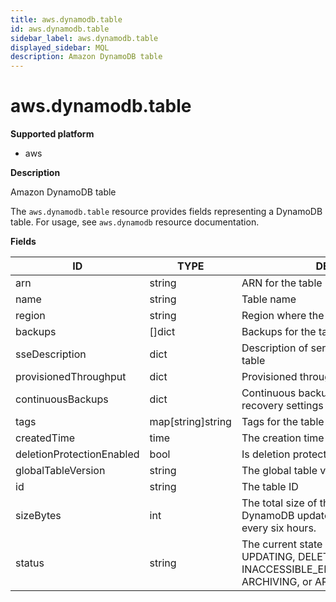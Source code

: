 ```yaml
---
title: aws.dynamodb.table
id: aws.dynamodb.table
sidebar_label: aws.dynamodb.table
displayed_sidebar: MQL
description: Amazon DynamoDB table
---
```


# aws.dynamodb.table

**Supported platform**

- aws

**Description**

Amazon DynamoDB table

The `aws.dynamodb.table` resource provides fields representing a DynamoDB table. For usage, see `aws.dynamodb` resource documentation.

**Fields**

| ID                        | TYPE              | DESCRIPTION                                                                                                                       |
| ------------------------- | ----------------- | --------------------------------------------------------------------------------------------------------------------------------- |
| arn                       | string            | ARN for the table                                                                                                                 |
| name                      | string            | Table name                                                                                                                        |
| region                    | string            | Region where the table exists                                                                                                     |
| backups                   | &#91;&#93;dict    | Backups for the table                                                                                                             |
| sseDescription            | dict              | Description of server-side encryption for the table                                                                               |
| provisionedThroughput     | dict              | Provisioned throughput settings for the table                                                                                     |
| continuousBackups         | dict              | Continuous backups and point-in-time recovery settings for the table                                                              |
| tags                      | map[string]string | Tags for the table                                                                                                                |
| createdTime               | time              | The creation time of the table                                                                                                    |
| deletionProtectionEnabled | bool              | Is deletion protection enabled                                                                                                    |
| globalTableVersion        | string            | The global table version                                                                                                          |
| id                        | string            | The table ID                                                                                                                      |
| sizeBytes                 | int               | The total size of the specified table, in bytes. DynamoDB updates this value approximately every six hours.                       |
| status                    | string            | The current state of the table: CREATING, UPDATING, DELETING, ACTIVE, INACCESSIBLE_ENCRYPTION_CREDENTIALS, ARCHIVING, or ARCHIVED |
